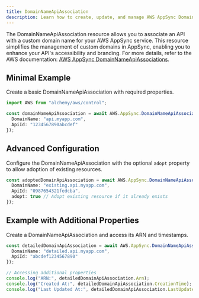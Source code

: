 ```yaml
---
title: DomainNameApiAssociation
description: Learn how to create, update, and manage AWS AppSync DomainNameApiAssociations using Alchemy Cloud Control.
---
```



The DomainNameApiAssociation resource allows you to associate an API with a custom domain name for your AWS AppSync service. This resource simplifies the management of custom domains in AppSync, enabling you to enhance your API's accessibility and branding. For more details, refer to the AWS documentation: [AWS AppSync DomainNameApiAssociations](https://docs.aws.amazon.com/appsync/latest/userguide/).

## Minimal Example

Create a basic DomainNameApiAssociation with required properties.

```ts
import AWS from "alchemy/aws/control";

const domainNameApiAssociation = await AWS.AppSync.DomainNameApiAssociation("MyDomainApiAssociation", {
  DomainName: "api.myapp.com",
  ApiId: "1234567890abcdef"
});
```

## Advanced Configuration

Configure the DomainNameApiAssociation with the optional `adopt` property to allow adoption of existing resources.

```ts
const adoptedDomainApiAssociation = await AWS.AppSync.DomainNameApiAssociation("AdoptedDomainApiAssociation", {
  DomainName: "existing.api.myapp.com",
  ApiId: "0987654321fedcba",
  adopt: true // Adopt existing resource if it already exists
});
```

## Example with Additional Properties

Create a DomainNameApiAssociation and access its ARN and timestamps.

```ts
const detailedDomainApiAssociation = await AWS.AppSync.DomainNameApiAssociation("DetailedDomainApiAssociation", {
  DomainName: "detailed.api.myapp.com",
  ApiId: "abcdef1234567890"
});

// Accessing additional properties
console.log("ARN:", detailedDomainApiAssociation.Arn);
console.log("Created At:", detailedDomainApiAssociation.CreationTime);
console.log("Last Updated At:", detailedDomainApiAssociation.LastUpdateTime);
```
